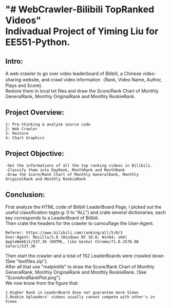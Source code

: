 "# WebCrawler-Bilibili TopRanked Videos"  
Indivadual Project of Yiming Liu for EE551-Python.
===

Intro:  
---
  A web crawler to go over video leaderboard of Bilibili, a Chinese video-sharing website, and crawl video information（Rank, Video Name, Author, Plays and Score).  
  Restore them in local txt files and draw the Score/Rank Chart of Monthly GeneralRank, Monthly OriginalRank and Monthly RookieRank.

Project Overview:  
---
```
1: Pre-thinking & analyze source code
2: Web Crawler	
3: Restore
4: Chart Graphics
```
Project Objective:  
---
```
·Get the informations of all the top ranking videos in Bilibili.
·Classify them into DayRank, MonthRank and MonthRank
·Draw the Score/Rank Chart of Monthly GeneralRank, Monthly OriginalRank and Monthly RookieRank

```
Conclusion:  
---
  First analyze the HTML code of Bilibili LeaderBoard Page, I picked out the useful classification tag(e.g: 0 to "ALL") and crate several dictionaries, each key corresponds to a LeaderBoard of Bilibili.  
  Then crate the headers for the crawler to camouflage the User-Agent.  
  ```
  Referer: https://www.bilibili.com/ranking/all/5/0/3
  User-Agent: Mozilla/5.0 (Windows NT 10.0; Win64; x64) AppleWebKit/537.36 (KHTML, like Gecko) Chrome/71.0.3578.98 Safari/537.36
  ```
  Then start the crawler and a total of 152 LeaderBoards were crawled down (See "textfiles.zip").  
  After all that use "matplotlib" to draw the Score/Rank Chart of Monthly GeneralRank, Monthly OriginalRank and Monthly RookieRank. (See "ScoreAndRankPlot.png").  
  We now know from the figure that:
```
1.Higher Rank in LeaderBoard dose not guarantee more Views 
2.Rookie Uploaders' videos usually cannot compete with other's in Views
```

